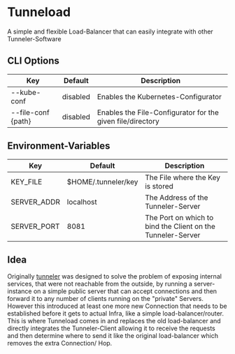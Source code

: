 # Tunneload
A simple and flexible Load-Balancer that can easily integrate with other Tunneler-Software

## CLI Options
Key | Default | Description
--- | --- | ---
--kube-conf | disabled | Enables the Kubernetes-Configurator
--file-conf {path} | disabled | Enables the File-Configurator for the given file/directory

## Environment-Variables
Key | Default | Description
--- | --- | ---
KEY_FILE | $HOME/.tunneler/key | The File where the Key is stored
SERVER_ADDR | localhost | The Address of the Tunneler-Server
SERVER_PORT | 8081 | The Port on which to bind the Client on the Tunneler-Server

## Idea
Originally [tunneler](https://github.com/Lol3rrr/tunneler) was designed to solve the problem of
exposing internal services, that were not reachable from the outside, by running a server-instance
on a simple public server that can accept connections and then forward it to any number of clients
running on the "private" Servers.
However this introduced at least one more new Connection that needs to be established before it gets
to actual Infra, like a simple load-balancer/router. This is where Tunneload comes in and replaces
the old load-balancer and directly integrates the Tunneler-Client allowing it to receive the requests
and then determine where to send it like the original load-balancer which removes the extra Connection/
Hop.
